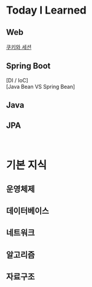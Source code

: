 # Today I Learned
## Web 
[쿠키와 세션](https://github.com/hwang11/TIL/blob/master/WEB/%EC%BF%A0%ED%82%A4%EC%99%80%EC%84%B8%EC%85%98.md) 

## Spring Boot 
[DI / IoC]  
[Java Bean VS Spring Bean]

## Java 
## JPA
<br>

# 기본 지식
## 운영체제
## 데이터베이스
## 네트워크
## 알고리즘
## 자료구조 
